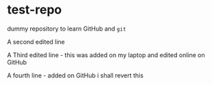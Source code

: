 # test-repo
dummy repository to learn GitHub and `git`

A second edited line

A Third edited line - this was added on my laptop
     and edited online on GitHub
     
A fourth line - added on GitHub i shall revert this
